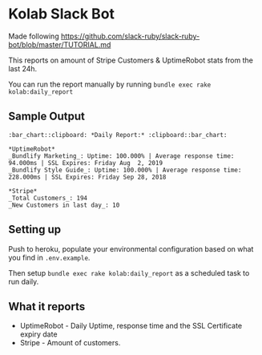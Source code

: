 # Kolab Slack Bot

Made following https://github.com/slack-ruby/slack-ruby-bot/blob/master/TUTORIAL.md

This reports on amount of Stripe Customers & UptimeRobot stats from the last 24h.

You can run the report manually by running `bundle exec rake kolab:daily_report`

## Sample Output

```
:bar_chart::clipboard: *Daily Report:* :clipboard::bar_chart:

*UptimeRobot*
_Bundlify Marketing_: Uptime: 100.000% | Average response time: 94.000ms | SSL Expires: Friday Aug  2, 2019
_Bundlify Style Guide_: Uptime: 100.000% | Average response time: 228.000ms | SSL Expires: Friday Sep 28, 2018

*Stripe*
_Total Customers_: 194
_New Customers in last day_: 10
```

## Setting up

Push to heroku, populate your environmental configuration based on what you find in `.env.example`.

Then setup `bundle exec rake kolab:daily_report` as a scheduled task to run daily.

## What it reports

- UptimeRobot - Daily Uptime, response time and the SSL Certificate expiry date
- Stripe - Amount of customers.

